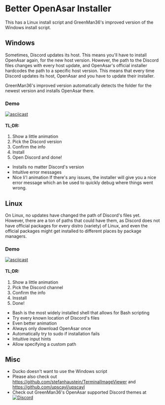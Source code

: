 # Better OpenAsar Installer

This has a Linux install script and GreenMan36's improved version of the Windows install script.

## Windows

Sometimes, Discord updates its host. This means you'll have to install OpenAsar again, for the new host version. However, the path to the Discord files changes with every host update, and OpenAsar's official installer hardcodes the path to a specific host version. This means that every time Discord updates its host, OpenAsar and you have to update their installer.

GreenMan36's improved version automatically detects the folder for the newest version and installs OpenAsar there.

### Demo

[![asciicast](https://asciinema.org/a/Hr6o4z5O2AMEZKnTTPQenpOot.svg)](https://asciinema.org/a/Hr6o4z5O2AMEZKnTTPQenpOot)

#### TL;DR:

1. Show a little animation
2. Pick the Discord version
3. Confirm the info
4. Install
5. Open Discord and done!

* Installs no matter Discord's version
* Intuitive error messages
* Nice li'l animation
If there's any issues, the installer will give you a nice error message which an be used to quickly debug where things went wrong.

## Linux

On Linux, no updates have changed the path of Discord's files yet. However, there are a ton of paths that could have them, as Discord does not have official packages for every distro (variety) of Linux, and even the official packages might get installed to different places by package managers.

### Demo

[![asciicast](https://asciinema.org/a/ucSR2ZZcSpIvl6AKPJY5TISBU.svg)](https://asciinema.org/a/ucSR2ZZcSpIvl6AKPJY5TISBU)

#### TL;DR:

1. Show a little animation
2. Pick the Discord channel
3. Confirm the info
4. Insstall
5. Done!

* Bash is the most widely installed shell that allows for Bash scripting
* Try every known location of Discord's files
* Even better animation
* Always only download OpenAsar once
* Automatically try to sudo if installation fails
* Intuitive input hints
* Allow specifying a custom path

## Misc

- Ducko doesn't want to use the Windows script
- Please also check out  <https://github.com/stefanhaustein/TerminalImageViewer> and <https://github.com/upscayl/upscayl>
- Check out GreenMan36's OpenAsar supported Discord themes at  [![Discord](https://img.shields.io/discord/1050062854860046417?color=7289da&logo=discord&logoColor=white)](https://discord.gg/A6vwGchJYs)
